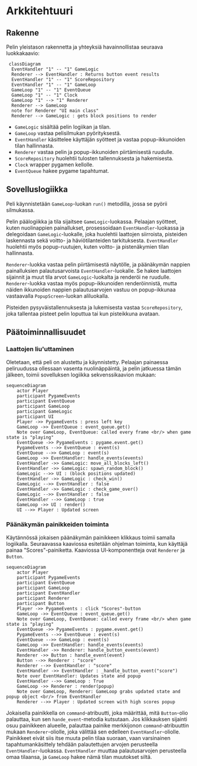 # Arkkitehtuuri
## Rakenne
Pelin yleistason rakennetta ja yhteyksiä havainnollistaa seuraava luokkakaavio:
```mermaid
 classDiagram
  EventHandler "1" -- "1" GameLogic
  Renderer --> EventHandler : Returns button event results
  EventHandler "1" -- "1" ScoreRepository
  EventHandler "1" -- "1" GameLoop
  GameLoop "1" -- "1" EventQueue
  GameLoop "1" -- "1" Clock
  GameLoop "1" --> "1" Renderer
  Renderer --> GameLoop
  note for Renderer "UI main class"
  Renderer --> GameLogic : gets block positions to render
```
- `GameLogic` sisältää pelin logiikan ja tilan.
- `GameLoop` vastaa pelisilmukan pyörityksestä.
- `EventHandler` käsittelee käyttäjän syötteet ja vastaa popup-ikkunoiden tilan hallinnasta.
- `Renderer` vastaa pelin ja popup-ikkunoiden piirtämisestä ruudulle.
- `ScoreRepository` huolehtii tulosten tallennuksesta ja hakemisesta.
- `Clock` wrapper pygamen kellolle.
- `EventQueue` hakee pygame tapahtumat.
  
## Sovelluslogiikka
Peli käynnistetään `GameLoop`-luokan `run()` metodilla, jossa se pyörii silmukassa. 

Pelin päälogiikka ja tila sijaitsee `GameLogic`-luokassa. Pelaajan syötteet, kuten nuolinappien painallukset, prosessoidaan `EventHandler`-luokassa ja delegoidaan `GameLogic`-luokalle, joka huolehtii laattojen siirroista, pisteiden laskennasta sekä voitto- ja häviötilanteiden tarkituksesta. `EventHandler` huolehtii myös popup-ruutujen, kuten voitto- ja pistenäkymien tilan hallinnasta.

`Renderer`-luokka vastaa pelin piirtämisestä näytölle, ja päänäkymän nappien painalluksien palautusarvoista `EventHandler`-luokalle. Se hakee laattojen sijainnit ja muut tila arvot `GameLogic`-luokalta ja renderöi ne ruudulle. `Renderer`-luokka vastaa myös popup-ikkunoiden renderöinnistä, mutta näiden ikkunoiden nappien palautusarvojen vastuu on popup-ikkunaa vastaavalla `PopupScreen`-luokan aliluokalla.

Pisteiden pysyväistallennuksesta ja lukemisesta vastaa `ScoreRepository`, joka tallentaa pisteet pelin loputtua tai kun pisteikkuna avataan.

## Päätoiminnallisuudet
### Laattojen liu'uttaminen
Oletetaan, että peli on alustettu ja käynnistetty. Pelaajan painaessa peliruudussa ollessaan vasenta nuolinäppäintä, ja pelin jatkuessa tämän jälkeen, toimii sovelluksen logiikka sekvenssikaavion mukaan:
```mermaid
sequenceDiagram
    actor Player
    participant PygameEvents
    participant EventQueue
    participant GameLoop
    participant GameLogic
    participant UI
    Player ->> PygameEvents : press left key
    GameLoop ->> EventQueue : event_queue.get()
    Note over GameLoop, EventQueue: called every frame <br/> when game state is "playing" 
    EventQueue ->> PygameEvents : pygame.event.get()
    PygameEvents -->> EventQueue : event(s)
    EventQueue -->> GameLoop : event(s)
    GameLoop ->> EventHandler: handle_events(events)
    EventHandler ->> GameLogic: move_all_blocks_left()
    EventHandler ->> GameLogic: spawn_random_block()
    GameLogic -->> UI : (block positions updated)
    EventHandler ->> GameLogic : check_win()
    GameLogic -->> EventHandler : false
    EventHandler ->> GameLogic : check_game_over()
    GameLogic -->> EventHandler : false
    EventHandler -->> GameLoop : true
    GameLoop ->> UI : render()
    UI -->> Player : Updated screen
```
### Päänäkymän painikkeiden toiminta
Käytännössä jokaisen päänäkymän painikkeen klikkaus toimii samalla logiikalla. Seuraavassa kaaviossa esitetään ohjelman toiminta, kun käyttäjä painaa "Scores"-painiketta. Kaaviossa UI-komponentteja ovat `Renderer` ja `Button`.
```mermaid
sequenceDiagram
    actor Player
    participant PygameEvents
    participant EventQueue
    participant GameLoop
    participant EventHandler
    participant Renderer
    participant Button
    Player ->> PygameEvents : click "Scores"-button
    GameLoop ->> EventQueue : event_queue.get()
    Note over GameLoop, EventQueue: called every frame <br/> when game state is "playing" 
    EventQueue ->> PygameEvents : pygame.event.get()
    PygameEvents -->> EventQueue : event(s)
    EventQueue -->> GameLoop : event(s)
    GameLoop ->> EventHandler: handle_events(events)
    EventHandler ->> Renderer: handle_button_events(event)
    Renderer ->> Button : handle_event(event)
    Button -->> Renderer : "score"
    Renderer -->> EventHandler : "score"
    EventHandler ->> EventHandler : _handle_button_event("score")
    Note over EventHandler: Updates state and popup
    EventHandler -->> GameLoop : True
    GameLoop ->> Renderer : render(popup)
    Note over GameLoop, Renderer: GameLoop grabs updated state and popup object <br/> from EventHandler
    Renderer -->> Player : Updated screen with high scores popup
```
Jokaisella painikkella on `command`-atribuutti, joka määrittää, mitä `Button`-olio palauttaa, kun sen `hande_event`-metodia kutsutaan. Jos klikkauksen sijainti osuu painikkeen alueelle, palauttaa painike merkkijonon `command`-atribuuttin mukaan `Renderer`-oliolle, joka välittää sen edelleen `EventHandler`-oliolle. Painikkeet eivät siis itse muuta pelin tilaa suoraan, vaan varsinainen tapahtumankäsittely tehdään palautettujen arvojen perusteella `EventHandler`-luokassa. `EventHandler` muuttaa palautusarvojen perusteella omaa tilaansa, ja `GameLoop` hakee nämä tilan muutokset siltä.
